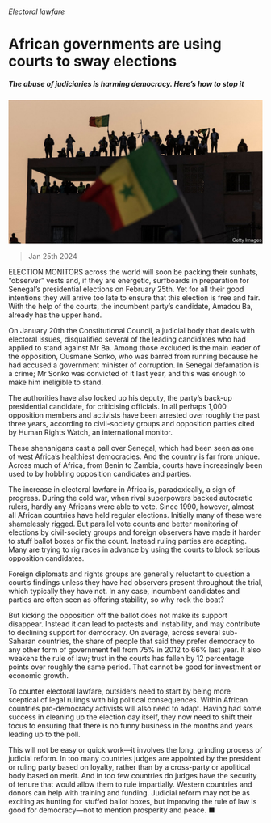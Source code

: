 ###### Electoral lawfare

# African governments are using courts to sway elections 

##### The abuse of judiciaries is harming democracy. Here’s how to stop it 

![image](images/20240127_LDP501.jpg) 

> Jan 25th 2024 

ELECTION MONITORS across the world will soon be packing their sunhats, “observer” vests and, if they are energetic, surfboards in preparation for Senegal’s presidential elections on February 25th. Yet for all their good intentions they will arrive too late to ensure that this election is free and fair. With the help of the courts, the incumbent party’s candidate, Amadou Ba, already has the upper hand. 

On January 20th the Constitutional Council, a judicial body that deals with electoral issues, disqualified several of the leading candidates who had applied to stand against Mr Ba. Among those excluded is the main leader of the opposition, Ousmane Sonko, who was barred from running because he had accused a government minister of corruption. In Senegal defamation is a crime; Mr Sonko was convicted of it last year, and this was enough to make him ineligible to stand. 

The authorities have also locked up his deputy, the party’s back-up presidential candidate, for criticising officials. In all perhaps 1,000 opposition members and activists have been arrested over roughly the past three years, according to civil-society groups and opposition parties cited by Human Rights Watch, an international monitor.

These shenanigans cast a pall over Senegal, which had been seen as one of west Africa’s healthiest democracies. And the country is far from unique. Across much of Africa, from Benin to Zambia, courts have increasingly been used to  by hobbling opposition candidates and parties. 

The increase in electoral lawfare in Africa is, paradoxically, a sign of progress. During the cold war, when rival superpowers backed autocratic rulers, hardly any Africans were able to vote. Since 1990, however, almost all African countries have held regular elections. Initially many of these were shamelessly rigged. But parallel vote counts and better monitoring of elections by civil-society groups and foreign observers have made it harder to stuff ballot boxes or fix the count. Instead ruling parties are adapting. Many are trying to rig races in advance by using the courts to block serious opposition candidates. 

Foreign diplomats and rights groups are generally reluctant to question a court’s findings unless they have had observers present throughout the trial, which typically they have not. In any case, incumbent candidates and parties are often seen as offering stability, so why rock the boat?

But kicking the opposition off the ballot does not make its support disappear. Instead it can lead to protests and instability, and may contribute to declining support for democracy. On average, across several sub-Saharan countries, the share of people that said they prefer democracy to any other form of government fell from 75% in 2012 to 66% last year. It also weakens the rule of law; trust in the courts has fallen by 12 percentage points over roughly the same period. That cannot be good for investment or economic growth.

To counter electoral lawfare, outsiders need to start by being more sceptical of legal rulings with big political consequences. Within African countries pro-democracy activists will also need to adapt. Having had some success in cleaning up the election day itself, they now need to shift their focus to ensuring that there is no funny business in the months and years leading up to the poll. 

This will not be easy or quick work—it involves the long, grinding process of judicial reform. In too many countries judges are appointed by the president or ruling party based on loyalty, rather than by a cross-party or apolitical body based on merit. And in too few countries do judges have the security of tenure that would allow them to rule impartially. Western countries and donors can help with training and funding. Judicial reform may not be as exciting as hunting for stuffed ballot boxes, but improving the rule of law is good for democracy—not to mention prosperity and peace. ■

